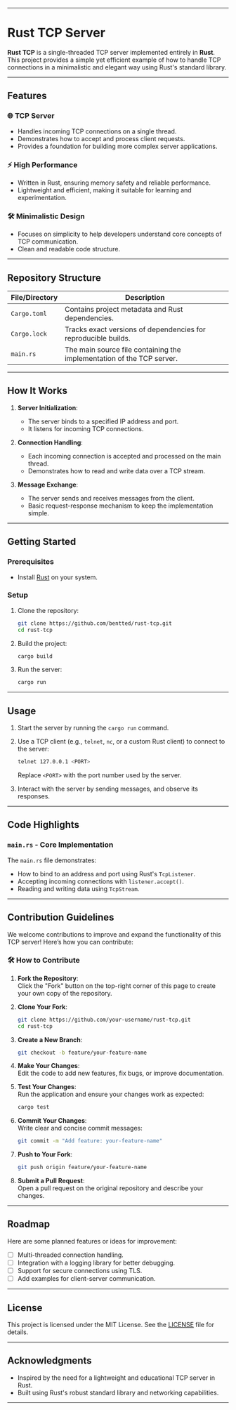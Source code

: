 

---

# Rust TCP Server

**Rust TCP** is a single-threaded TCP server implemented entirely in **Rust**. This project provides a simple yet efficient example of how to handle TCP connections in a minimalistic and elegant way using Rust's standard library.

---

## Features

### 🌐 TCP Server
- Handles incoming TCP connections on a single thread.
- Demonstrates how to accept and process client requests.
- Provides a foundation for building more complex server applications.

### ⚡ High Performance
- Written in Rust, ensuring memory safety and reliable performance.
- Lightweight and efficient, making it suitable for learning and experimentation.

### 🛠️ Minimalistic Design
- Focuses on simplicity to help developers understand core concepts of TCP communication.
- Clean and readable code structure.

---

## Repository Structure

| File/Directory | Description                                                                 |
|----------------|-----------------------------------------------------------------------------|
| `Cargo.toml`   | Contains project metadata and Rust dependencies.                           |
| `Cargo.lock`   | Tracks exact versions of dependencies for reproducible builds.             |
| `main.rs`      | The main source file containing the implementation of the TCP server.      |

---

## How It Works

1. **Server Initialization**:
   - The server binds to a specified IP address and port.
   - It listens for incoming TCP connections.

2. **Connection Handling**:
   - Each incoming connection is accepted and processed on the main thread.
   - Demonstrates how to read and write data over a TCP stream.

3. **Message Exchange**:
   - The server sends and receives messages from the client.
   - Basic request-response mechanism to keep the implementation simple.

---

## Getting Started

### Prerequisites
- Install [Rust](https://www.rust-lang.org/) on your system.

### Setup
1. Clone the repository:
   ```bash
   git clone https://github.com/bentted/rust-tcp.git
   cd rust-tcp
   ```

2. Build the project:
   ```bash
   cargo build
   ```

3. Run the server:
   ```bash
   cargo run
   ```

---

## Usage

1. Start the server by running the `cargo run` command.
2. Use a TCP client (e.g., `telnet`, `nc`, or a custom Rust client) to connect to the server:
   ```bash
   telnet 127.0.0.1 <PORT>
   ```
   Replace `<PORT>` with the port number used by the server.

3. Interact with the server by sending messages, and observe its responses.

---

## Code Highlights

### `main.rs` - Core Implementation
The `main.rs` file demonstrates:
- How to bind to an address and port using Rust's `TcpListener`.
- Accepting incoming connections with `listener.accept()`.
- Reading and writing data using `TcpStream`.

---

## Contribution Guidelines

We welcome contributions to improve and expand the functionality of this TCP server! Here’s how you can contribute:

### 🛠 How to Contribute

1. **Fork the Repository**:  
   Click the "Fork" button on the top-right corner of this page to create your own copy of the repository.

2. **Clone Your Fork**:  
   ```bash
   git clone https://github.com/your-username/rust-tcp.git
   cd rust-tcp
   ```

3. **Create a New Branch**:  
   ```bash
   git checkout -b feature/your-feature-name
   ```

4. **Make Your Changes**:  
   Edit the code to add new features, fix bugs, or improve documentation.

5. **Test Your Changes**:  
   Run the application and ensure your changes work as expected:
   ```bash
   cargo test
   ```

6. **Commit Your Changes**:  
   Write clear and concise commit messages:
   ```bash
   git commit -m "Add feature: your-feature-name"
   ```

7. **Push to Your Fork**:  
   ```bash
   git push origin feature/your-feature-name
   ```

8. **Submit a Pull Request**:  
   Open a pull request on the original repository and describe your changes.

---

## Roadmap

Here are some planned features or ideas for improvement:
- [ ] Multi-threaded connection handling.
- [ ] Integration with a logging library for better debugging.
- [ ] Support for secure connections using TLS.
- [ ] Add examples for client-server communication.

---

## License

This project is licensed under the MIT License. See the [LICENSE](https://github.com/bentted/rust-tcp/blob/main/LICENSE) file for details.

---

## Acknowledgments

- Inspired by the need for a lightweight and educational TCP server in Rust.
- Built using Rust's robust standard library and networking capabilities.

---
